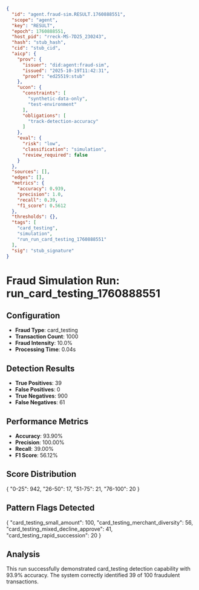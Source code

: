 ```json
{
  "id": "agent.fraud-sim.RESULT.1760888551",
  "scope": "agent",
  "key": "RESULT",
  "epoch": 1760888551,
  "host_pid": "rreck-MS-7D25_230243",
  "hash": "stub_hash",
  "cid": "stub_cid",
  "aicp": {
    "prov": {
      "issuer": "did:agent:fraud-sim",
      "issued": "2025-10-19T11:42:31",
      "proof": "ed25519:stub"
    },
    "ucon": {
      "constraints": [
        "synthetic-data-only",
        "test-environment"
      ],
      "obligations": [
        "track-detection-accuracy"
      ]
    },
    "eval": {
      "risk": "low",
      "classification": "simulation",
      "review_required": false
    }
  },
  "sources": [],
  "edges": [],
  "metrics": {
    "accuracy": 0.939,
    "precision": 1.0,
    "recall": 0.39,
    "f1_score": 0.5612
  },
  "thresholds": {},
  "tags": [
    "card_testing",
    "simulation",
    "run_run_card_testing_1760888551"
  ],
  "sig": "stub_signature"
}
```

# Fraud Simulation Run: run_card_testing_1760888551

## Configuration
- **Fraud Type**: card_testing
- **Transaction Count**: 1000
- **Fraud Intensity**: 10.0%
- **Processing Time**: 0.04s

## Detection Results
- **True Positives**: 39
- **False Positives**: 0
- **True Negatives**: 900
- **False Negatives**: 61

## Performance Metrics
- **Accuracy**: 93.90%
- **Precision**: 100.00%
- **Recall**: 39.00%
- **F1 Score**: 56.12%

## Score Distribution
{
  "0-25": 942,
  "26-50": 17,
  "51-75": 21,
  "76-100": 20
}

## Pattern Flags Detected
{
  "card_testing_small_amount": 100,
  "card_testing_merchant_diversity": 56,
  "card_testing_mixed_decline_approve": 41,
  "card_testing_rapid_succession": 20
}

## Analysis
This run successfully demonstrated card_testing detection capability with 93.9% accuracy.
The system correctly identified 39 of 100 fraudulent transactions.
